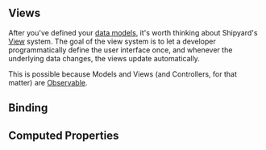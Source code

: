 Views
-----

After you've defined your [data models][Models], it's worth thinking
about Shipyard's [View][] system. The goal of the view system is to let
a developer programmatically define the user interface once, and
whenever the underlying data changes, the views update automatically.

This is possible because Models and Views (and Controllers, for that
matter) are [Observable][].

Binding
-------

Computed Properties
-------------------

[Models]: ./models.md#Models
[View]: ../api/views.md#View
[Observable]: ../api/observable.md#Observable
